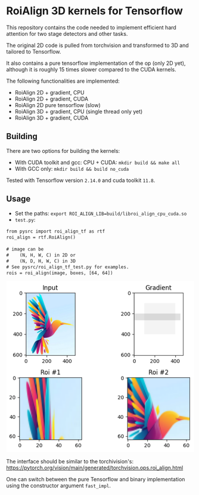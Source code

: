 RoiAlign 3D kernels for Tensorflow
==================================

This repository contains the code needed to implement efficient hard attention for two stage detectors and other tasks.

The original 2D code is pulled from torchvision and transformed to 3D and tailored to Tensorflow.

It also contains a pure tensorflow implementation of the op (only 2D yet), although it is roughly 15 times slower compared to the CUDA kernels.

The following functionalities are implemented:
* RoiAlign 2D + gradient, CPU
* RoiAlign 2D + gradient, CUDA
* RoiAlign 2D pure tensorflow (slow)
* RoiAlign 3D + gradient, CPU (single thread only yet)
* RoiAlign 3D + gradient, CUDA

Building
--------

There are two options for building the kernels:
* With CUDA toolkit and gcc: CPU + CUDA: `mkdir build && make all `
* With GCC only: `mkdir build && build no_cuda`

Tested with Tensorflow version `2.14.0` and cuda toolkit `11.8`.

Usage
-----

* Set the paths: `export ROI_ALIGN_LIB=build/libroi_align_cpu_cuda.so`
* `test.py`:
```python3
from pysrc import roi_align_tf as rtf
roi_align = rtf.RoiAlign()

# image can be 
#    (N, H, W, C) in 2D or
#    (N, D, H, W, C) in 3D
# See pysrc/roi_align_tf_test.py for examples.
rois = roi_align(image, boxes, [64, 64])
```

![Example result](example.png "Example result")

The interface should be similar to the torchivision's: https://pytorch.org/vision/main/generated/torchvision.ops.roi_align.html

One can switch between the pure Tensorflow and binary implementation using the constructor argument `fast_impl`.
